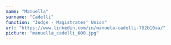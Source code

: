 ```yaml
---
name: "Manuella"
surname: "Cadelli"
function: "Judge - Magistrates' Union"
url: "https://www.linkedin.com/in/manuela-cadelli-782b10aa/"
picture: "manuella_cadelli_600.jpg"
---
```

